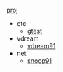 [proj](https://github.com/snoopspy/proj.git)
  * etc
    * [gtest](https://github.com/snoopspy/gtest.git)
  * vdream
    * [vdream91](https://github.com/snoopspy/vdream91.git)
  * net
    * [snoop91](https://github.com/snoopspy/snoop91.git)

